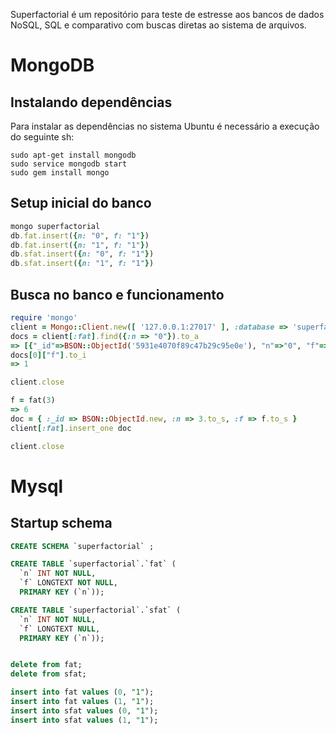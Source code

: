 Superfactorial é um repositório para teste de estresse aos bancos de dados
NoSQL, SQL e comparativo com buscas diretas ao sistema de arquivos.

# MongoDB

## Instalando dependências

  Para instalar as dependências no sistema Ubuntu
é necessário a execução do seguinte sh:

```shellscript
sudo apt-get install mongodb
sudo service mongodb start
sudo gem install mongo
```

## Setup inicial do banco

```ruby
mongo superfactorial
db.fat.insert({n: "0", f: "1"})
db.fat.insert({n: "1", f: "1"})
db.sfat.insert({n: "0", f: "1"})
db.sfat.insert({n: "1", f: "1"})
```

## Busca no banco e funcionamento

```ruby
require 'mongo'
client = Mongo::Client.new([ '127.0.0.1:27017' ], :database => 'superfactorial')
docs = client[:fat].find({:n => "0"}).to_a
=> [{"_id"=>BSON::ObjectId('5931e4070f89c47b29c95e0e'), "n"=>"0", "f"=>"1"}]
docs[0]["f"].to_i
=> 1

client.close
```

```ruby
f = fat(3)
=> 6
doc = { :_id => BSON::ObjectId.new, :n => 3.to_s, :f => f.to_s }
client[:fat].insert_one doc

client.close
```

# Mysql

## Startup schema

```sql
CREATE SCHEMA `superfactorial` ;

CREATE TABLE `superfactorial`.`fat` (
  `n` INT NOT NULL,
  `f` LONGTEXT NOT NULL,
  PRIMARY KEY (`n`));

CREATE TABLE `superfactorial`.`sfat` (
  `n` INT NOT NULL,
  `f` LONGTEXT NULL,
  PRIMARY KEY (`n`));


delete from fat;
delete from sfat;

insert into fat values (0, "1");
insert into fat values (1, "1");
insert into sfat values (0, "1");
insert into sfat values (1, "1");

```
